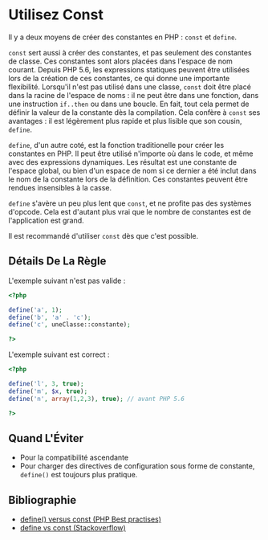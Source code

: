 <!-- Good Practices -->
# Utilisez Const

Il y a deux moyens de créer des constantes en PHP : `const` et `define`. 

`const` sert aussi à créer des constantes, et pas seulement des constantes de classe. Ces constantes sont alors placées dans l'espace de nom courant. Depuis PHP 5.6, les expressions statiques peuvent être utilisées lors de la création de ces constantes, ce qui donne une importante flexibilité. Lorsqu'il n'est pas utilisé dans une classe, `const` doit être placé dans la racine de l'espace de noms : il ne peut être dans une fonction, dans une instruction `if..then` ou dans une boucle. En fait, tout cela permet de définir la valeur de la constante dès la compilation. Cela confère à `const` ses avantages : il est légèrement plus rapide  et plus lisible que son cousin, `define`. 

`define`, d'un autre coté, est la fonction traditionelle pour créer les constantes en PHP. Il peut être utilisé n'importe où dans le code, et même avec des expressions dynamiques. Les résultat est une constante de l'espace global, ou bien d'un espace de nom si ce dernier a été inclut dans le nom de la constante lors de la définition. Ces constantes peuvent être rendues insensibles à la casse.

`define` s'avère un peu plus lent que `const`, et ne profite pas des systèmes d'opcode. Cela est d'autant plus vrai que le nombre de constantes est de l'application est grand.

Il est recommandé d'utiliser `const` dès que c'est possible.

## Détails De La Règle

L'exemple suivant n'est pas valide : 

```php
<?php

define('a', 1);
define('b', 'a' . 'c');
define('c', uneClasse::constante);

?>
```

L'exemple suivant est correct : 

```php
<?php

define('l', 3, true);
define('m', $x, true);
define('n', array(1,2,3), true); // avant PHP 5.6

?>
```

## Quand L'Éviter
* Pour la compatibilité ascendante
* Pour charger des directives de configuration sous forme de constante, `define()` est toujours plus pratique. 

## Bibliographie

* [define() versus const (PHP Best practises)](https://phpbestpractices.org/#constants)
* [define vs const (Stackoverflow)](http://stackoverflow.com/questions/2447791/define-vs-const)

